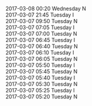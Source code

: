 2017-03-08 00:20 Wednesday  N  
2017-03-07 21:45 Tuesday  I  
2017-03-07 09:50 Tuesday  N  
2017-03-07 07:05 Tuesday  I  
2017-03-07 07:00 Tuesday  N  
2017-03-07 06:45 Tuesday  I  
2017-03-07 06:40 Tuesday  N  
2017-03-07 06:10 Tuesday  I  
2017-03-07 06:05 Tuesday  N  
2017-03-07 05:50 Tuesday  I  
2017-03-07 05:45 Tuesday  N  
2017-03-07 05:40 Tuesday  I  
2017-03-07 05:30 Tuesday  N  
2017-03-07 05:25 Tuesday  I  
2017-03-07 05:20 Tuesday  N  
